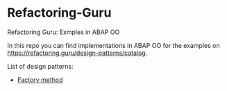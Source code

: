 # Refactoring-Guru
Refactoring Guru: Exmples in ABAP OO

In this repo you can find implementations in ABAP OO for the examples on https://refactoring.guru/design-patterns/catalog.

List of design patterns:

- [Factory method](https://github.com/MaddinJay/Refactoring-Guru/tree/main/Factory_Method)
